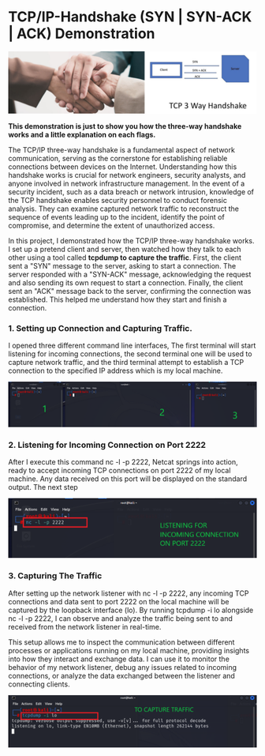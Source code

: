 # TCP/IP-Handshake (SYN | SYN-ACK | ACK) Demonstration

<img src="https://github.com/bayulus/TCP-IP-Handshake/blob/main/header.png?raw=true" >

**This demonstration is just to show you how the three-way handshake works and a little explanation on each flags.**

The TCP/IP three-way handshake is a fundamental aspect of network communication, serving as the cornerstone for establishing reliable connections between devices on the Internet. Understanding how this handshake works is crucial for network engineers, security analysts, and anyone involved in network infrastructure management. In the event of a security incident, such as a data breach or network intrusion, knowledge of the TCP handshake enables security personnel to conduct forensic analysis. They can examine captured network traffic to reconstruct the sequence of events leading up to the incident, identify the point of compromise, and determine the extent of unauthorized access.

In this project, I demonstrated how the TCP/IP three-way handshake works. I set up a pretend client and server, then watched how they talk to each other using a tool called **tcpdump to capture the traffic**. First, the client sent a "SYN" message to the server, asking to start a connection. The server responded with a "SYN-ACK" message, acknowledging the request and also sending its own request to start a connection. Finally, the client sent an "ACK" message back to the server, confirming the connection was established. This helped me understand how they start and finish a connection.

<h3>1. Setting up Connection and Capturing Traffic.</h3>
<p>I opened three different command line interfaces, The first terminal will start listening for incoming connections, the second terminal one will be used to capture network traffic, and the third terminal attempt to establish a TCP connection to the specified IP address which is my local machine.</p>

<img src="https://github.com/bayulus/TCP-IP-Handshake/blob/main/1.PNG?raw=true" >

<h3>2. Listening for Incoming Connection on Port 2222  </h3>
<p> After I execute this command nc -l -p 2222, Netcat springs into action, ready to accept incoming TCP connections on port 2222 of my local machine. Any data received on this port will be displayed on the standard output. The next step </p> 

<img src="https://github.com/bayulus/TCP-IP-Handshake/blob/main/2.PNG?raw=true" >

<h3>3. Capturing The Traffic </h3>
<p>After setting up the network listener with nc -l -p 2222, any incoming TCP connections and data sent to port 2222 on the local machine will be captured by the loopback interface (lo). By running tcpdump -i lo alongside nc -l -p 2222, I can observe and analyze the traffic being sent to and received from the network listener in real-time.

This setup allows me to inspect the communication between different processes or applications running on my local machine, providing insights into how they interact and exchange data. I can use it to monitor the behavior of my network listener, debug any issues related to incoming connections, or analyze the data exchanged between the listener and connecting clients.</p>

<img src="https://github.com/bayulus/TCP-IP-Handshake/blob/main/3.PNG?raw=true" >








